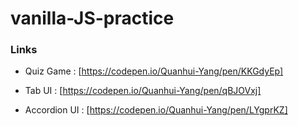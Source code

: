 # vanilla-JS-practice

### Links

- Quiz Game : [https://codepen.io/Quanhui-Yang/pen/KKGdyEp]

- Tab UI : [https://codepen.io/Quanhui-Yang/pen/qBJOVxj]

- Accordion UI : [https://codepen.io/Quanhui-Yang/pen/LYgprKZ]
